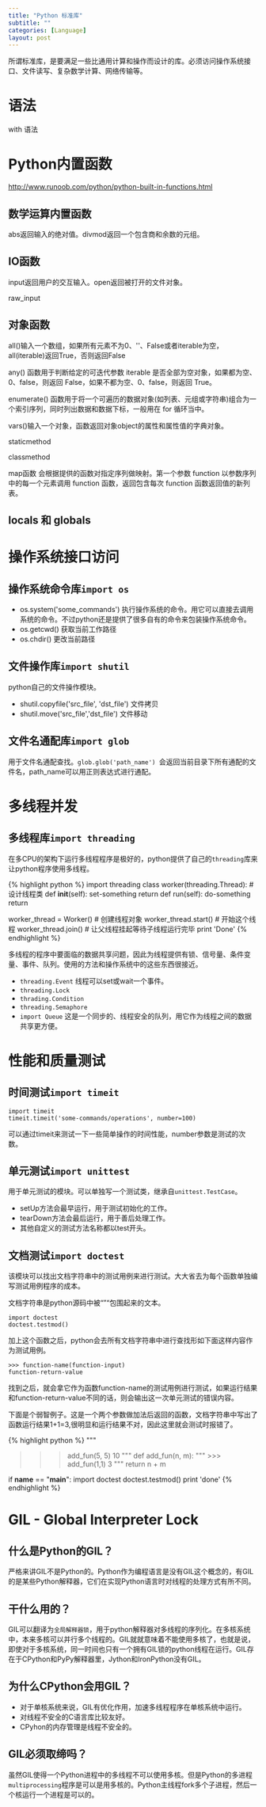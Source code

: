 ```yaml
---
title: "Python 标准库"
subtitle: ""
categories: [Language]
layout: post
---
```

所谓标准库，是要满足一些比通用计算和操作而设计的库。必须访问操作系统接口、文件读写、复杂数学计算、网络传输等。

# 语法

with 语法

# Python内置函数

http://www.runoob.com/python/python-built-in-functions.html


## 数学运算内置函数

abs返回输入的绝对值。divmod返回一个包含商和余数的元组。

## IO函数

input返回用户的交互输入。open返回被打开的文件对象。

raw_input


## 对象函数

all()输入一个数组，如果所有元素不为0、''、False或者iterable为空，all(iterable)返回True，否则返回False

any() 函数用于判断给定的可迭代参数 iterable 是否全部为空对象，如果都为空、0、false，则返回 False，如果不都为空、0、false，则返回 True。

enumerate() 函数用于将一个可遍历的数据对象(如列表、元组或字符串)组合为一个索引序列，同时列出数据和数据下标，一般用在 for 循环当中。

vars()输入一个对象，函数返回对象object的属性和属性值的字典对象。

staticmethod

classmethod

map函数 会根据提供的函数对指定序列做映射。第一个参数 function 以参数序列中的每一个元素调用 function 函数，返回包含每次 function 函数返回值的新列表。




## locals 和 globals




# 操作系统接口访问

## 操作系统命令库`import os`

- os.system('some_commands') 执行操作系统的命令。用它可以直接去调用系统的命令。不过python还是提供了很多自有的命令来包装操作系统命令。
- os.getcwd() 获取当前工作路径
- os.chdir()  更改当前路径

## 文件操作库`import shutil`
python自己的文件操作模块。

- shutil.copyfile('src_file', 'dst_file') 文件拷贝
- shutil.move('src_file','dst_file') 文件移动

## 文件名通配库`import glob`
用于文件名通配查找。`glob.glob('path_name') `会返回当前目录下所有通配的文件名，path_name可以用正则表达式进行通配。





# 多线程并发

## 多线程库`import threading`

在多CPU的架构下运行多线程程序是极好的，python提供了自己的`threading`库来让python程序使用多线程。

{% highlight python %}
import threading
class worker(threading.Thread): # 设计线程类
    def __init__(self):
        set-something
        return
    def run(self):
        do-something
        return

worker_thread = Worker() # 创建线程对象
worker_thread.start() # 开始这个线程
worker_thread.join()  # 让父线程挂起等待子线程运行完毕
print 'Done'
{% endhighlight %}

多线程的程序中要面临的数据共享问题，因此为线程提供有锁、信号量、条件变量、事件、队列。使用的方法和操作系统中的这些东西很接近。

- `threading.Event`  线程可以set或wait一个事件。
- `threading.Lock`
- `thrading.Condition`
- `threading.Semaphore`
- `import Queue` 这是一个同步的、线程安全的队列，用它作为线程之间的数据共享更方便。





# 性能和质量测试

## 时间测试`import timeit`

	import timeit
	timeit.timeit('some-commands/operations', number=100)

可以通过timeit来测试一下一些简单操作的时间性能，number参数是测试的次数。

## 单元测试`import unittest`
用于单元测试的模块。可以单独写一个测试类，继承自`unittest.TestCase`。

- setUp方法会最早运行，用于测试初始化的工作。
- tearDown方法会最后运行，用于善后处理工作。
- 其他自定义的测试方法名称都以test开头。


## 文档测试`import doctest`
该模块可以找出文档字符串中的测试用例来进行测试。大大省去为每个函数单独编写测试用例程序的成本。

文档字符串是python源码中被“”“包围起来的文本。

	import doctest
	doctest.testmod()

加上这个函数之后，python会去所有文档字符串中进行查找形如下面这样内容作为测试用例。

	>>> function-name(function-input)
	function-return-value

找到之后，就会拿它作为函数function-name的测试用例进行测试，如果运行结果和function-return-value不同的话，则会输出这一次单元测试的错误内容。

下面是个弱智例子。这是一个两个参数做加法后返回的函数，文档字符串中写出了函数运行结果1+1=3,很明显和运行结果不对，因此这里就会测试时报错了。

{% highlight python %}
"""
>>> add_fun(5, 5)
10
"""
def add_fun(n, m):
    """
    >>> add_fun(1,1)
    3
    """
    return n + m

if __name__ == "__main__":
    import doctest
    doctest.testmod()
    print 'done'
{% endhighlight %}




# GIL - Global Interpreter Lock

## 什么是Python的GIL？
严格来讲GIL不是Python的。Python作为编程语言是没有GIL这个概念的，有GIL的是某些Python解释器，它们在实现Python语言时对线程的处理方式有所不同。


## 干什么用的？

GIL可以翻译为`全局解释器锁`，用于python解释器对多线程的序列化。在多核系统中，本来多核可以并行多个线程的。GIL就就意味着不能使用多核了，也就是说，即使对于多核系统，同一时间也只有一个拥有GIL锁的python线程在运行。GIL存在于CPython和PyPy解释器里，Jython和IronPython没有GIL。


## 为什么CPython会用GIL？

- 对于单核系统来说，GIL有优化作用，加速多线程程序在单核系统中运行。
- 对线程不安全的C语言库比较友好。
- CPyhon的内存管理是线程不安全的。

## GIL必须取缔吗？
虽然GIL使得一个Python进程中的多线程不可以使用多核。但是Python的多进程`multiprocessing`程序是可以是用多核的。Python主线程fork多个子进程，然后一个核运行一个进程是可以的。

